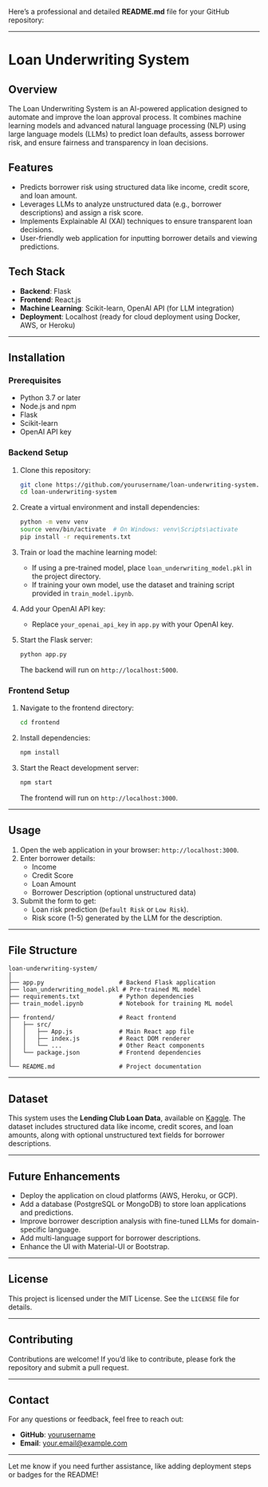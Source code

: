 Here’s a professional and detailed **README.md** file for your GitHub repository:

---

# **Loan Underwriting System**

## **Overview**
The Loan Underwriting System is an AI-powered application designed to automate and improve the loan approval process. It combines machine learning models and advanced natural language processing (NLP) using large language models (LLMs) to predict loan defaults, assess borrower risk, and ensure fairness and transparency in loan decisions.

## **Features**
- Predicts borrower risk using structured data like income, credit score, and loan amount.
- Leverages LLMs to analyze unstructured data (e.g., borrower descriptions) and assign a risk score.
- Implements Explainable AI (XAI) techniques to ensure transparent loan decisions.
- User-friendly web application for inputting borrower details and viewing predictions.

## **Tech Stack**
- **Backend**: Flask
- **Frontend**: React.js
- **Machine Learning**: Scikit-learn, OpenAI API (for LLM integration)
- **Deployment**: Localhost (ready for cloud deployment using Docker, AWS, or Heroku)

---

## **Installation**

### **Prerequisites**
- Python 3.7 or later
- Node.js and npm
- Flask
- Scikit-learn
- OpenAI API key

### **Backend Setup**
1. Clone this repository:
   ```bash
   git clone https://github.com/yourusername/loan-underwriting-system.git
   cd loan-underwriting-system
   ```

2. Create a virtual environment and install dependencies:
   ```bash
   python -m venv venv
   source venv/bin/activate  # On Windows: venv\Scripts\activate
   pip install -r requirements.txt
   ```

3. Train or load the machine learning model:
   - If using a pre-trained model, place `loan_underwriting_model.pkl` in the project directory.
   - If training your own model, use the dataset and training script provided in `train_model.ipynb`.

4. Add your OpenAI API key:
   - Replace `your_openai_api_key` in `app.py` with your OpenAI key.

5. Start the Flask server:
   ```bash
   python app.py
   ```
   The backend will run on `http://localhost:5000`.

### **Frontend Setup**
1. Navigate to the frontend directory:
   ```bash
   cd frontend
   ```

2. Install dependencies:
   ```bash
   npm install
   ```

3. Start the React development server:
   ```bash
   npm start
   ```
   The frontend will run on `http://localhost:3000`.

---

## **Usage**
1. Open the web application in your browser: `http://localhost:3000`.
2. Enter borrower details:
   - Income
   - Credit Score
   - Loan Amount
   - Borrower Description (optional unstructured data)
3. Submit the form to get:
   - Loan risk prediction (`Default Risk` or `Low Risk`).
   - Risk score (1-5) generated by the LLM for the description.

---

## **File Structure**
```
loan-underwriting-system/
│
├── app.py                     # Backend Flask application
├── loan_underwriting_model.pkl # Pre-trained ML model
├── requirements.txt           # Python dependencies
├── train_model.ipynb          # Notebook for training ML model
│
├── frontend/                  # React frontend
│   ├── src/
│   │   ├── App.js             # Main React app file
│   │   ├── index.js           # React DOM renderer
│   │   └── ...                # Other React components
│   └── package.json           # Frontend dependencies
│
└── README.md                  # Project documentation
```

---

## **Dataset**
This system uses the **Lending Club Loan Data**, available on [Kaggle](https://www.kaggle.com/wendykan/lending-club-loan-data). The dataset includes structured data like income, credit scores, and loan amounts, along with optional unstructured text fields for borrower descriptions.

---

## **Future Enhancements**
- Deploy the application on cloud platforms (AWS, Heroku, or GCP).
- Add a database (PostgreSQL or MongoDB) to store loan applications and predictions.
- Improve borrower description analysis with fine-tuned LLMs for domain-specific language.
- Add multi-language support for borrower descriptions.
- Enhance the UI with Material-UI or Bootstrap.

---

## **License**
This project is licensed under the MIT License. See the `LICENSE` file for details.

---

## **Contributing**
Contributions are welcome! If you’d like to contribute, please fork the repository and submit a pull request.

---

## **Contact**
For any questions or feedback, feel free to reach out:
- **GitHub**: [yourusername](https://github.com/yourusername)
- **Email**: your.email@example.com

---

Let me know if you need further assistance, like adding deployment steps or badges for the README!
